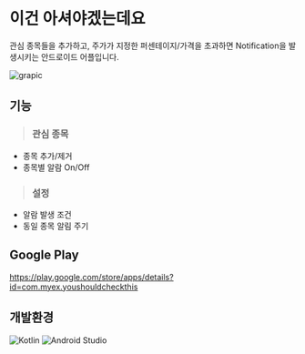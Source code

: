 # 이건 아셔야겠는데요
관심 종목들을 추가하고, 주가가 지정한 퍼센테이지/가격을 초과하면 Notification을 발생시키는 안드로이드 어플입니다.

![grapic](https://user-images.githubusercontent.com/58168528/131151379-0bd6530a-6a5d-45d5-9163-258ed8951727.png)


## 기능
> ### 관심 종목
  - 종목 추가/제거
  - 종목별 알람 On/Off
> ### 설정
  - 알람 발생 조건
  - 동일 종목 알림 주기

## Google Play
https://play.google.com/store/apps/details?id=com.myex.youshouldcheckthis

## 개발환경
![Kotlin](https://img.shields.io/badge/kotlin-%230095D5.svg?style=for-the-badge&logo=kotlin&logoColor=white) ![Android Studio](https://img.shields.io/badge/Android%20Studio-3DDC84.svg?style=for-the-badge&logo=android-studio&logoColor=white)
